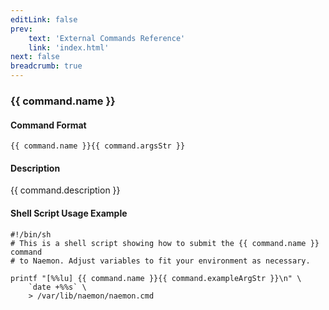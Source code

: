 ```yaml
---
editLink: false
prev:
    text: 'External Commands Reference'
    link: 'index.html'
next: false
breadcrumb: true
---
```


<script setup>
const command = {"args":[],"name":"DEL_DOWNTIME_BY_HOST_NAME","description":"This command deletes all downtimes matching the specified filters.","classes":["host","downtime"],"argsStr":"","exampleArgStr":""};
</script>

<h3>{{ command.name }}</h3>

#### Command Format

`{{ command.name }}{{ command.argsStr }}`

#### Description

{{ command.description }}

#### Shell Script Usage Example

```sh-vue
#!/bin/sh
# This is a shell script showing how to submit the {{ command.name }} command
# to Naemon. Adjust variables to fit your environment as necessary.

printf "[%%lu] {{ command.name }}{{ command.exampleArgStr }}\n" \
    `date +%%s` \
    > /var/lib/naemon/naemon.cmd
```

